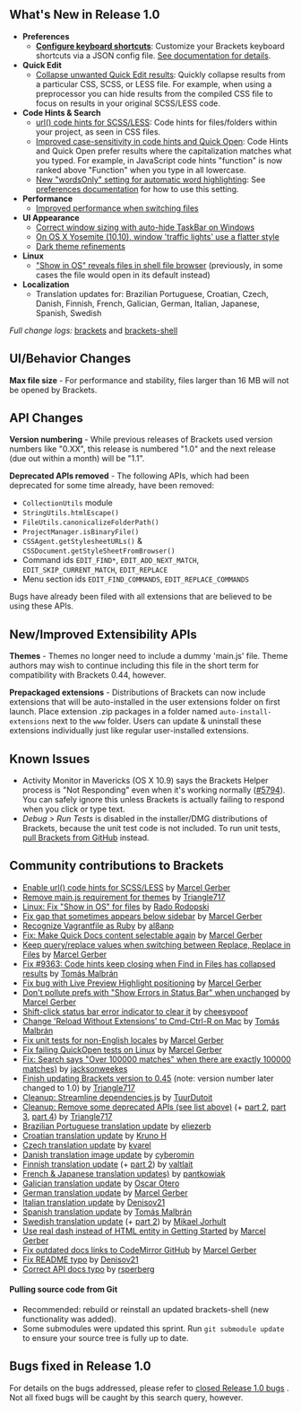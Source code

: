 What's New in Release 1.0
--------------------------
* **Preferences**
    * **[Configure keyboard shortcuts](https://trello.com/c/3mZwu1DE/352-user-specified-keyboard-shortcuts-for-commands-in-json)**: Customize your Brackets keyboard shortcuts via a JSON config file. [See documentation for details](https://github.com/brackets-cont/brackets/wiki/User-Key-Bindings).
* **Quick Edit**
    * [Collapse unwanted Quick Edit results](https://trello.com/c/nxQ6eGGU/1031-3-css-quick-edit-grouping): Quickly collapse results from a particular CSS, SCSS, or LESS file. For example, when using a preprocessor you can hide results from the compiled CSS file to focus on results in your original SCSS/LESS code.
* **Code Hints & Search**
    * [url() code hints for SCSS/LESS](https://github.com/brackets-cont/brackets/pull/9097): Code hints for files/folders within your project, as seen in CSS files.
    * [Improved case-sensitivity in code hints and Quick Open](https://github.com/brackets-cont/brackets/issues/3263): Code Hints and Quick Open prefer results where the capitalization matches what you typed. For example, in JavaScript code hints "function" is now ranked above "Function" when you type in all lowercase.
    * [New "wordsOnly" setting for automatic word highlighting](https://github.com/codemirror/CodeMirror/pull/2791): See [preferences documentation](https://github.com/brackets-cont/brackets/wiki/How-to-Use-Brackets#preferences) for how to use this setting.
* **Performance**
    * [Improved performance when switching files](https://github.com/brackets-cont/brackets/pull/9507)
* **UI Appearance**
    * [Correct window sizing with auto-hide TaskBar on Windows](https://github.com/brackets-cont/brackets-shell/pull/474)
    * [On OS X Yosemite (10.10), window 'traffic lights' use a flatter style](https://github.com/brackets-cont/brackets-shell/pull/478)
    * [Dark theme refinements](https://github.com/brackets-cont/brackets/pull/9560)
* **Linux**
    * ["Show in OS" reveals files in shell file browser](https://github.com/brackets-cont/brackets-shell/pull/477) (previously, in some cases the file would open in its default instead)
* **Localization**
    * Translation updates for: Brazilian Portuguese, Croatian, Czech, Danish, Finnish, French, Galician, German, Italian, Japanese, Spanish, Swedish

_Full change logs:_ [brackets](https://github.com/brackets-cont/brackets/compare/release-0.44...release-1.0#commits_bucket) and [brackets-shell](https://github.com/brackets-cont/brackets-shell/compare/release-0.44...release-1.0#commits_bucket)


UI/Behavior Changes
-------------------
**Max file size** - For performance and stability, files larger than 16 MB will not be opened by Brackets.

API Changes
-----------
**Version numbering** - While previous releases of Brackets used version numbers like "0.XX", this release is numbered "1.0" and the next release (due out within a month) will be "1.1".

**Deprecated APIs removed** - The following APIs, which had been deprecated for some time already, have been removed:

* `CollectionUtils` module
* `StringUtils.htmlEscape()`
* `FileUtils.canonicalizeFolderPath()`
* `ProjectManager.isBinaryFile()`
* `CSSAgent.getStylesheetURLs()` & `CSSDocument.getStyleSheetFromBrowser()` 
* Command ids `EDIT_FIND*`, `EDIT_ADD_NEXT_MATCH`, `EDIT_SKIP_CURRENT_MATCH`, `EDIT_REPLACE`
* Menu section ids `EDIT_FIND_COMMANDS`, `EDIT_REPLACE_COMMANDS`

Bugs have already been filed with all extensions that are believed to be using these APIs.

New/Improved Extensibility APIs
-------------------------------
**Themes** - Themes no longer need to include a dummy 'main.js' file. Theme authors may wish to continue including this file in the short term for compatibility with Brackets 0.44, however.

**Prepackaged extensions** - Distributions of Brackets can now include extensions that will be auto-installed in the user extensions folder on first launch. Place extension .zip packages in a folder named `auto-install-extensions` next to the `www` folder. Users can update & uninstall these extensions individually just like regular user-installed extensions.


Known Issues
------------
* Activity Monitor in Mavericks (OS X 10.9) says the Brackets Helper process is "Not Responding" even when it's working normally ([#5794](https://github.com/brackets-cont/brackets/issues/5794)). You can safely ignore this unless Brackets is actually failing to respond when you click or type text.
* _Debug > Run Tests_ is disabled in the installer/DMG distributions of Brackets, because the unit test code is not included. To run unit tests, [pull Brackets from GitHub](https://github.com/brackets-cont/brackets/wiki/How-to-Hack-on-Brackets#wiki-getcode) instead.


Community contributions to Brackets
-----------------------------------
* [Enable url() code hints for SCSS/LESS](https://github.com/brackets-cont/brackets/pull/9097) by [Marcel Gerber](https://github.com/MarcelGerber)
* [Remove main.js requirement for themes](https://github.com/brackets-cont/brackets/pull/9434) by [Triangle717](https://github.com/le717)
* [Linux: Fix "Show in OS" for files](https://github.com/brackets-cont/brackets-shell/pull/477) by [Rado Rodopski](https://github.com/radorodopski)
* [Fix gap that sometimes appears below sidebar](https://github.com/brackets-cont/brackets/pull/9376) by [Marcel Gerber](https://github.com/MarcelGerber)
* [Recognize Vagrantfile as Ruby](https://github.com/brackets-cont/brackets/pull/9536) by [al8anp](https://github.com/al8anp)
* [Fix: Make Quick Docs content selectable again](https://github.com/brackets-cont/brackets/pull/9595) by [Marcel Gerber](https://github.com/MarcelGerber)
* [Keep query/replace values when switching between Replace, Replace in Files](https://github.com/brackets-cont/brackets/pull/9601) by [Marcel Gerber](https://github.com/MarcelGerber)
* [Fix #9363: Code hints keep closing when Find in Files has collapsed results](https://github.com/brackets-cont/brackets/pull/9548) by [Tomás Malbrán](https://github.com/TomMalbran)
* [Fix bug with Live Preview Highlight positioning](https://github.com/brackets-cont/brackets/pull/8922) by [Marcel Gerber](https://github.com/MarcelGerber)
* [Don't pollute prefs with "Show Errors in Status Bar" when unchanged](https://github.com/brackets-cont/brackets/pull/9030) by [Marcel Gerber](https://github.com/MarcelGerber)
* [Shift-click status bar error indicator to clear it](https://github.com/brackets-cont/brackets/pull/8997) by [cheesypoof](https://github.com/cheesypoof)
* [Change 'Reload Without Extensions' to Cmd-Ctrl-R on Mac](https://github.com/brackets-cont/brackets/pull/9663) by [Tomás Malbrán](https://github.com/TomMalbran)
* [Fix unit tests for non-English locales](https://github.com/brackets-cont/brackets/pull/8995) by [Marcel Gerber](https://github.com/MarcelGerber)
* [Fix failing QuickOpen tests on Linux](https://github.com/brackets-cont/brackets/pull/9453) by [Marcel Gerber](https://github.com/MarcelGerber)
* [Fix: Search says "Over 100000 matches" when there are exactly 100000 matches)](https://github.com/brackets-cont/brackets/pull/9385) by [jacksonweekes](https://github.com/jacksonweekes)
* [Finish updating Brackets version to 0.45](https://github.com/brackets-cont/brackets/pull/9477) (note: version number later changed to 1.0) by [Triangle717](https://github.com/le717)
* [Cleanup: Streamline dependencies.js](https://github.com/brackets-cont/brackets/pull/9488) by [TuurDutoit](https://github.com/TuurDutoit)
* [Cleanup: Remove some deprecated APIs (see list above)](https://github.com/brackets-cont/brackets/pull/8960) (+ [part 2](https://github.com/brackets-cont/brackets/pull/8992), [part 3](https://github.com/brackets-cont/brackets/pull/9640), [part 4](https://github.com/brackets-cont/brackets/pull/9674)) by [Triangle717](https://github.com/le717)
* [Brazilian Portuguese translation update](https://github.com/brackets-cont/brackets/pull/9726) by [eliezerb](https://github.com/eliezerb)
* [Croatian translation update](https://github.com/brackets-cont/brackets/pull/9564) by [Kruno H](https://github.com/diomed)
* [Czech translation update](https://github.com/brackets-cont/brackets/pull/9497) by [kvarel](https://github.com/kvarel)
* [Danish translation image update](https://github.com/brackets-cont/brackets/pull/9617) by [cyberomin](https://github.com/cyberomin)
* [Finnish translation update](https://github.com/brackets-cont/brackets/pull/9655) (+ [part 2](https://github.com/brackets-cont/brackets/pull/9683)) by [valtlait](https://github.com/valtlait)
* [French & Japanese translation updates)](https://github.com/brackets-cont/brackets/pull/9733) by [pantkowiak](https://github.com/pantkowiak)
* [Galician translation update](https://github.com/brackets-cont/brackets/pull/9498) by [Oscar Otero](https://github.com/oscarotero)
* [German translation update](https://github.com/brackets-cont/brackets/pull/9728) by [Marcel Gerber](https://github.com/MarcelGerber)
* [Italian translation update](https://github.com/brackets-cont/brackets/pull/9527) by [Denisov21](https://github.com/Denisov21)
* [Spanish translation update](https://github.com/brackets-cont/brackets/pull/9470) by [Tomás Malbrán](https://github.com/TomMalbran)
* [Swedish translation update](https://github.com/brackets-cont/brackets/pull/9685) (+ [part 2](https://github.com/brackets-cont/brackets/pull/9738)) by [Mikael Jorhult](https://github.com/mikaeljorhult)
* [Use real dash instead of HTML entity in Getting Started](https://github.com/brackets-cont/brackets/pull/9533) by [Marcel Gerber](https://github.com/MarcelGerber)
* [Fix outdated docs links to CodeMirror GitHub](https://github.com/brackets-cont/brackets/pull/9407) by [Marcel Gerber](https://github.com/MarcelGerber)
* [Fix README typo](https://github.com/brackets-cont/brackets/pull/9449) by [Denisov21](https://github.com/Denisov21)
* [Correct API docs typo](https://github.com/brackets-cont/brackets/pull/9521) by [rsperberg](https://github.com/rsperberg)


#### Pulling source code from Git
* Recommended: rebuild or reinstall an updated brackets-shell (new functionality was added).
* Some submodules were updated this sprint. Run `git submodule update` to ensure your source tree is fully up to date.


Bugs fixed in Release 1.0
--------------------------
For details on the bugs addressed, please refer to [closed Release 1.0 bugs](https://github.com/brackets-cont/brackets/issues?q=milestone%3A%22Brackets+1.0+%28Release+0.45%29%22+is%3Aclosed) . Not all fixed bugs will be caught by this search query, however.